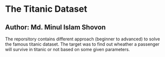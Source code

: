 # The Titanic Dataset
## Author: Md. Minul Islam Shovon

The reporsitory contains different approach (beginner to advanced) to solve the famous titanic dataset. The target was to find out wheather a passenger will survive in titanic or not based on some given parameters.
